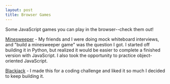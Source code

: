 ```yaml
---
layout: post
title: Browser Games
---
```


Some JavaScript games you can play in the browser--check them out!

[Minesweeper]({{site.baseurl}}/minesweeper) - My friends and I were doing mock whiteboard interviews, and "build a minesweeper game" was the question I got. I started off building it in Python, but realized it would be easier to complete a finished version with JavaScript. I also took the opportunity to practice object-oriented JavaScript.

[Blackjack]({{site.baseurl}}/card-games/blackjack.html) - I made this for a coding challenge and liked it so much I decided to keep building it.
